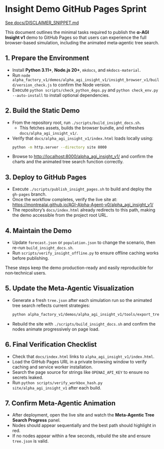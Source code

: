 # Insight Demo GitHub Pages Sprint
[See docs/DISCLAIMER_SNIPPET.md](../docs/DISCLAIMER_SNIPPET.md)

This document outlines the minimal tasks required to publish the **α‑AGI Insight v1** demo to GitHub Pages so that users can experience the full browser-based simulation, including the animated meta‑agentic tree search.

## 1. Prepare the Environment
- Install **Python 3.11+**, **Node.js 20+**, `mkdocs`, and `mkdocs-material`.
- Run `node alpha_factory_v1/demos/alpha_agi_insight_v1/insight_browser_v1/build/version_check.js` to confirm the Node version.
- Execute `python scripts/check_python_deps.py` and `python check_env.py --auto-install` to install optional dependencies.

## 2. Build the Static Demo
- From the repository root, run `./scripts/build_insight_docs.sh`.
  - This fetches assets, builds the browser bundle, and refreshes `docs/alpha_agi_insight_v1/`.
- Verify that `docs/alpha_agi_insight_v1/index.html` loads locally using:
  ```bash
  python -m http.server --directory site 8000
  ```
- Browse to <http://localhost:8000/alpha_agi_insight_v1/> and confirm the charts and the animated tree search function correctly.

## 3. Deploy to GitHub Pages
- Execute `./scripts/publish_insight_pages.sh` to build and deploy the `gh-pages` branch.
- Once the workflow completes, verify the live site at:
  <https://montrealai.github.io/AGI-Alpha-Agent-v0/alpha_agi_insight_v1/>
- The repository’s `docs/index.html` already redirects to this path, making the demo accessible from the project root URL.

## 4. Maintain the Demo
- Update `forecast.json` or `population.json` to change the scenario, then re-run `build_insight_docs.sh`.
- Run `scripts/verify_insight_offline.py` to ensure offline caching works before publishing.

These steps keep the demo production-ready and easily reproducible for non‑technical users.

## 5. Update the Meta-Agentic Visualization
- Generate a fresh `tree.json` after each simulation run so the animated tree search reflects current strategies:
  ```bash
  python alpha_factory_v1/demos/alpha_agi_insight_v1/tools/export_tree.py lineage/run.jsonl -o docs/alpha_agi_insight_v1/tree.json
  ```
- Rebuild the site with `./scripts/build_insight_docs.sh` and confirm the nodes animate progressively on page load.

## 6. Final Verification Checklist
- Check that `docs/index.html` links to `alpha_agi_insight_v1/index.html`.
- Load the GitHub Pages URL in a private browsing window to verify caching and service worker installation.
- Search the page source for strings like `OPENAI_API_KEY` to ensure no secrets leaked.
- Run `python scripts/verify_workbox_hash.py site/alpha_agi_insight_v1` after each build.

## 7. Confirm Meta-Agentic Animation
- After deployment, open the live site and watch the **Meta-Agentic Tree Search Progress** panel.
- Nodes should appear sequentially and the best path should highlight in red.
- If no nodes appear within a few seconds, rebuild the site and ensure `tree.json` is valid.
